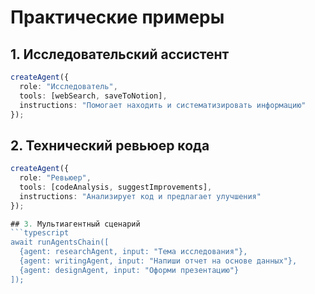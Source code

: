 # Практические примеры

## 1. Исследовательский ассистент
```typescript
createAgent({
  role: "Исследователь",
  tools: [webSearch, saveToNotion],
  instructions: "Помогает находить и систематизировать информацию"
});
```

## 2. Технический ревьюер кода
```typescript
createAgent({
  role: "Ревьюер",
  tools: [codeAnalysis, suggestImprovements],
  instructions: "Анализирует код и предлагает улучшения"
});

## 3. Мультиагентный сценарий
```typescript
await runAgentsChain([
  {agent: researchAgent, input: "Тема исследования"},
  {agent: writingAgent, input: "Напиши отчет на основе данных"},
  {agent: designAgent, input: "Оформи презентацию"}
]);
```
